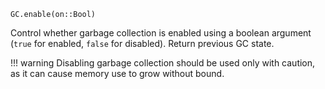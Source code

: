 ```
GC.enable(on::Bool)
```

Control whether garbage collection is enabled using a boolean argument (`true` for enabled, `false` for disabled). Return previous GC state.

!!! warning
    Disabling garbage collection should be used only with caution, as it can cause memory use to grow without bound.


